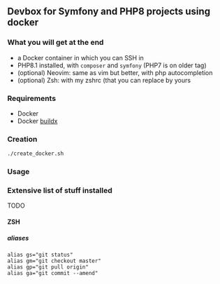## Devbox for Symfony and PHP8 projects using docker

### What you will get at the end

* a Docker container in which you can SSH in
* PHP8.1 installed, with `composer` and `symfony` (PHP7 is on older tag)
* (optional) Neovim: same as vim but better, with php autocompletion
* (optional) Zsh: with my zshrc (that you can replace by yours

### Requirements

* Docker
* Docker [buildx](https://github.com/docker/buildx)

### Creation

```bash
./create_docker.sh
```

### Usage

### Extensive list of stuff installed

TODO

#### ZSH

##### aliases

```
alias gs="git status"
alias gm="git checkout master"
alias gp="git pull origin"
alias ga="git commit --amend"
```
